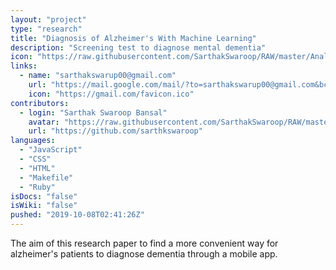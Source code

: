 ```yaml
---
layout: "project"
type: "research"
title: "Diagnosis of Alzheimer's With Machine Learning"
description: "Screening test to diagnose mental dementia"
icon: "https://raw.githubusercontent.com/SarthakSwaroop/RAW/master/Analytics-512.png"
links: 
  - name: "sarthakswarup00@gmail.com"
    url: "https://mail.google.com/mail/?to=sarthakswarup00@gmail.com&bcc=admin@example.com&subject=Hey#compose"
    icon: "https://gmail.com/favicon.ico"
contributors: 
  - login: "Sarthak Swaroop Bansal"
    avatar: "https://raw.githubusercontent.com/SarthakSwaroop/RAW/master/mee.jpg"
    url: "https://github.com/sarthkswaroop"
languages: 
  - "JavaScript"
  - "CSS"
  - "HTML"
  - "Makefile"
  - "Ruby"
isDocs: "false"
isWiki: "false"
pushed: "2019-10-08T02:41:26Z"
---
```


The aim of this research paper to find a more convenient way for alzheimer's patients to diagnose dementia through a mobile app.



